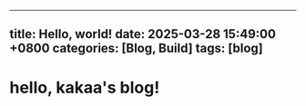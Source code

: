  ---
 title: Hello, world!
 date: 2025-03-28 15:49:00 +0800
 categories: [Blog, Build]
 tags: [blog]
 ---

# hello, kakaa's blog!

